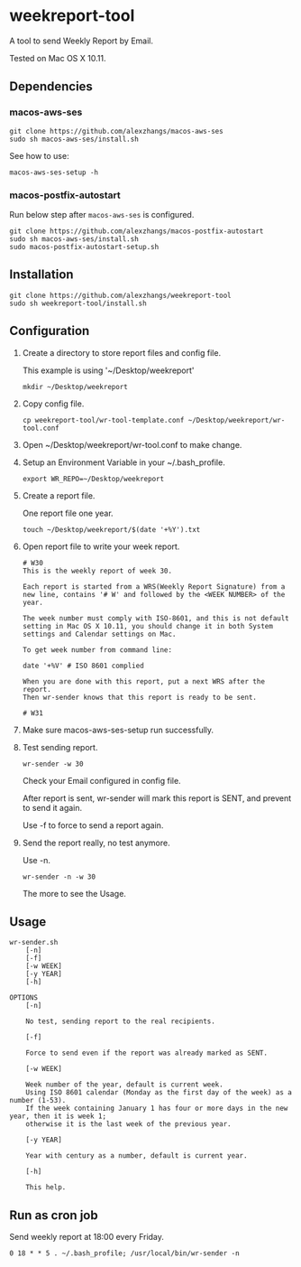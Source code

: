 # weekreport-tool

A tool to send Weekly Report by Email.

Tested on Mac OS X 10.11.

## Dependencies

### macos-aws-ses

```
git clone https://github.com/alexzhangs/macos-aws-ses
sudo sh macos-aws-ses/install.sh
```

See how to use:

```
macos-aws-ses-setup -h
```

### macos-postfix-autostart

Run below step after `macos-aws-ses` is configured.

```
git clone https://github.com/alexzhangs/macos-postfix-autostart
sudo sh macos-aws-ses/install.sh
sudo macos-postfix-autostart-setup.sh
```

## Installation

```
git clone https://github.com/alexzhangs/weekreport-tool
sudo sh weekreport-tool/install.sh
```

## Configuration

1. Create a directory to store report files and config file.

    This example is using '~/Desktop/weekreport'

    ```
    mkdir ~/Desktop/weekreport
    ```

2. Copy config file.

    ```
    cp weekreport-tool/wr-tool-template.conf ~/Desktop/weekreport/wr-tool.conf
    ```

3. Open ~/Desktop/weekreport/wr-tool.conf to make change.

4. Setup an Environment Variable in your ~/.bash_profile.

    ```
    export WR_REPO=~/Desktop/weekreport
    ```

5. Create a report file.

    One report file one year.

    ```
    touch ~/Desktop/weekreport/$(date '+%Y').txt
    ```

6. Open report file to write your week report.

    ```
    # W30
    This is the weekly report of week 30.
    
    Each report is started from a WRS(Weekly Report Signature) from a
    new line, contains '# W' and followed by the <WEEK NUMBER> of the
    year.

    The week number must comply with ISO-8601, and this is not default
    setting in Mac OS X 10.11, you should change it in both System
    settings and Calendar settings on Mac.

    To get week number from command line:

    date '+%V' # ISO 8601 complied

    When you are done with this report, put a next WRS after the report.
    Then wr-sender knows that this report is ready to be sent.

    # W31
    ```

7. Make sure macos-aws-ses-setup run successfully.

8. Test sending report.

    ```
    wr-sender -w 30
    ```

    Check your Email configured in config file.

    After report is sent, wr-sender will mark this report is SENT, and
    prevent to send it again.

    Use -f to force to send a report again.

9. Send the report really, no test anymore.

    Use -n.

    ```
    wr-sender -n -w 30
    ```

    The more to see the Usage.

## Usage

```
wr-sender.sh
	[-n]
	[-f]
	[-w WEEK]
	[-y YEAR]
	[-h]

OPTIONS
	[-n]

	No test, sending report to the real recipients.

	[-f]

	Force to send even if the report was already marked as SENT.

	[-w WEEK]

	Week number of the year, default is current week.
	Using ISO 8601 calendar (Monday as the first day of the week) as a number (1-53).
	If the week containing January 1 has four or more days in the new year, then it is week 1;
	otherwise it is the last week of the previous year.

	[-y YEAR]

	Year with century as a number, default is current year.

	[-h]

	This help.
```

## Run as cron job

Send weekly report at 18:00 every Friday.

```
0 18 * * 5 . ~/.bash_profile; /usr/local/bin/wr-sender -n
```
